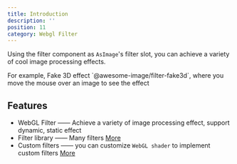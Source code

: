 ```yaml
---
title: Introduction
description: ''
position: 11
category: Webgl Filter
---
```

Using the filter component as `AsImage`'s filter slot, you can achieve a variety of cool image processing effects.

<alert>
For example, Fake 3D effect `@awesome-image/filter-fake3d`, where you move the mouse over an image to see the effect
</alert>

<Fake3d></Fake3d>



## Features

- WebGL Filter ——  Achieve a variety of image processing effect, support dynamic, static effect
- Filter library  ——  Many filters [More](/filter/lib)
- Custom filters   ——  you can customize `WebGL shader` to implement custom filters [More](/filter/custom)


